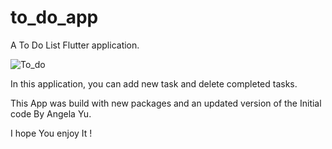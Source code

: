 # to_do_app

A To Do List Flutter application.

![To_do](https://user-images.githubusercontent.com/65131757/146217271-3be45ba6-4d82-423a-8def-4c5da064f439.gif)



In this application, you can add new task and delete completed tasks.


This App was build with new packages and an updated version of the Initial code By Angela Yu.


I hope You enjoy It !
